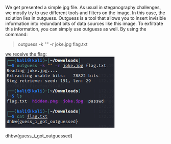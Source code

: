 We get presented a simple jpg file. As usual in steganography challenges, we mostly try to use different tools and filters on the image. In this case, the solution lies in outguess. Outguess is a tool that allows you to insert invisible information into redundant bits of data sources like this image. To exfiltrate this information, you can simply use outguess as well. By using the command:  
> outguess -k "" -r joke.jpg flag.txt  

we receive the flag:  
![outguess](/images/outguess.png?raw=true "outguess")  
  
  
dhbw{guess_i_got_outguessed} 
